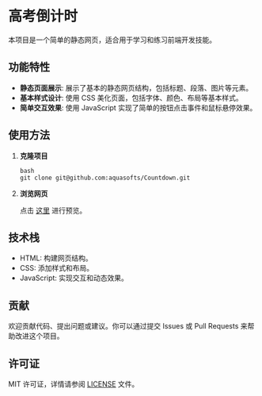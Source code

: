 # 高考倒计时

本项目是一个简单的静态网页，适合用于学习和练习前端开发技能。

## 功能特性

- **静态页面展示**: 展示了基本的静态网页结构，包括标题、段落、图片等元素。
- **基本样式设计**: 使用 CSS 美化页面，包括字体、颜色、布局等基本样式。
- **简单交互效果**: 使用 JavaScript 实现了简单的按钮点击事件和鼠标悬停效果。

## 使用方法

1. **克隆项目**

   ```
   bash
   git clone git@github.com:aquasofts/Countdown.git
   ```

3. **浏览网页**

   点击 [这里](https://countdown-6uv.pages.dev) 进行预览。

## 技术栈

- HTML: 构建网页结构。
- CSS: 添加样式和布局。
- JavaScript: 实现交互和动态效果。


## 贡献

欢迎贡献代码、提出问题或建议。你可以通过提交 Issues 或 Pull Requests 来帮助改进这个项目。

## 许可证

MIT 许可证，详情请参阅 [LICENSE](./LICENSE) 文件。

